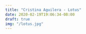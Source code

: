 ```yaml
---
title: "Cristina Aguilera - Lotus"
date: 2020-02-19T19:06:34-08:00
draft: true
img: "/lotus.jpg"
---
```

